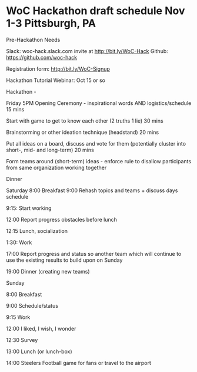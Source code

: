 # WoC Hackathon draft schedule Nov 1-3 Pittsburgh, PA

Pre-Hackathon Needs

Slack: woc-hack.slack.com invite at http://bit.ly/WoC-Hack
Github: https://github.com/woc-hack

Registration form: http://bit.ly/WoC-Signup

Hackathon Tutorial Webinar: Oct 15 or so 

Hackathon - 

Friday 5PM Opening Ceremony - inspirational words AND logistics/schedule
15 mins

Start with game to get to know each other (2 truths 1 lie)
30 mins

Brainstorming or other ideation technique (headstand)
20 mins 

Put all ideas on a board, discuss and vote for them 
(potentially cluster into short-, mid- and long-term)
20 mins

Form teams around (short-term) ideas - enforce rule to disallow participants 
from same organization working together

Dinner

Saturday
8:00 Breakfast
9:00 Rehash topics and teams + discuss days schedule

9:15: Start working

12:00 Report progress obstacles before lunch

12:15 Lunch, socialization

1:30: Work

17:00 Report progress and status so another team which will continue to use the existing results
 to build upon on Sunday 

19:00 Dinner (creating new teams) 

Sunday

8:00 Breakfast

9:00 Schedule/status

9:15 Work

12:00 I liked, I wish, I wonder

12:30 Survey

13:00 Lunch (or lunch-box)

14:00 Steelers Football game for fans or travel to the airport


